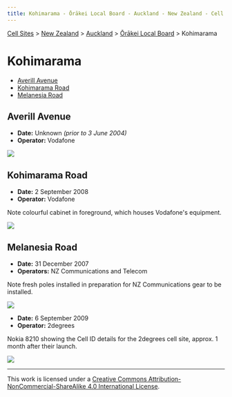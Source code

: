 ```yaml
---
title: Kohimarama - Ōrākei Local Board - Auckland - New Zealand - Cell Sites
---
```


[Cell Sites](../../../) > [New Zealand](../../) > [Auckland](../) > [Ōrākei Local Board](./) > Kohimarama

# Kohimarama

* [Averill Avenue](#averill-avenue)
* [Kohimarama Road](#kohimarama-road)
* [Melanesia Road](#melanesia-road)

## Averill Avenue

* **Date:** Unknown *(prior to 3 June 2004)*
* **Operator:** Vodafone

![](https://f001.backblazeb2.com/file/CellSites/NZ/AUK/%C5%8Cr%C4%81kei/20171119-124251.jpg)

## Kohimarama Road

* **Date:** 2 September 2008
* **Operator:** Vodafone

Note colourful cabinet in foreground, which houses Vodafone's equipment.

![](https://f001.backblazeb2.com/file/CellSites/NZ/AUK/%C5%8Cr%C4%81kei/20080902-170120.jpg)

## Melanesia Road

* **Date:** 31 December 2007
* **Operators:** NZ Communications and Telecom

Note fresh poles installed in preparation for NZ Communications gear to be installed.

![](https://f001.backblazeb2.com/file/CellSites/NZ/AUK/%C5%8Cr%C4%81kei/20071231-202701.jpg)

* **Date:** 6 September 2009
* **Operator:** 2degrees

Nokia 8210 showing the Cell ID details for the 2degrees cell site, approx. 1 month after their launch.

![](https://f001.backblazeb2.com/file/CellSites/NZ/AUK/%C5%8Cr%C4%81kei/20090806-145428.jpg)

---

This work is licensed under a [Creative Commons Attribution-NonCommercial-ShareAlike 4.0 International License](http://creativecommons.org/licenses/by-nc-sa/4.0/).
